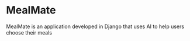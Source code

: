 # MealMate
MealMate is an application developed in Django that uses AI to help users choose their meals
